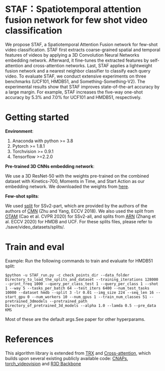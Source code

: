 # STAF：Spatiotemporal attention fusion network for few shot video classification

We propose STAF, a Spatiotemporal Attention Fusion network for few-shot video classification. STAF first extracts coarse-grained spatial and temporal features of videos by applying a 3D Convolution Neural Networks embedding network. Afterward, it fine-tunes the extracted features by self-attention and cross-attention networks. Last, STAF applies a lightweight fusion network and a nearest neighbor classifier to classify each query video. To evaluate STAF, we conduct extensive experiments on three benchmarks (UCF101, HMDB51, and  Something-Something-V2). The experimental results show that STAF improves state-of-the-art accuracy by a large margin. For example, STAF increases the five-way one-shot accuracy by 5.3\% and 7.0\% for UCF101 and HMDB51, respectively.

# Getting started

**Environment**:
1. Anaconda with python >= 3.8
2. Pytorch >= 1.8.1
3. Torchvision >= 0.9.1
4. Tensorflow >=2.2.0

**Pre-trained 3D CNNs embedding network**:

We use a 3D ResNet-50 with the weights pre-trained on the combined dataset with Kinetics-700, Moments in Time, and Start Action as our embedding network. We downloaded the weights from [here](https://github.com/kenshohara/3D-ResNets-PyTorch).

**Few-shot splits**:

We used [split](https://github.com/ffmpbgrnn/CMN) for SSv2-part, which are provided by the authors of the authors of [CMN](https://openaccess.thecvf.com/content_ECCV_2018/papers/Linchao_Zhu_Compound_Memory_Networks_ECCV_2018_paper.pdf) (Zhu and Yang, ECCV 2018). We also used the split from [OTAM](https://openaccess.thecvf.com/content_CVPR_2020/papers/Cao_Few-Shot_Video_Classification_via_Temporal_Alignment_CVPR_2020_paper.pdf) (Cao et al. CVPR 2020) for SSv2-all, and splits from [ARN](https://www.ecva.net/papers/eccv_2020/papers_ECCV/papers/123500511.pdf) (Zhang et al. ECCV 2020) for HMDB and UCF. For these splits files,  please refer to  ./save/video_datasets/splits/.

# Train and eval
Example: Run the following commands to train and evaluate for HMDB51 split:
```
$python -u STAF_run.py -c check_points_dir --data_folder Directory_to_load_the_splits_and_dataset --training_iterations 128000 --print_freq 1000 --query_per_class_test 1 --query_per_class 1 --shot 1 --way 5 --tasks_per_batch 64 --test_iters 6400 --num_test_tasks 10000 --dataset hmdb --split 3 -lr 0.01 --img_size 224 --seq_len 16 --start_gpu 0 --num_workers 10 --num_gpus 1 --train_num_classes 51 --pretrained_3dmodels --pretrained_path Directory_of_pretrained_3d_models --alpha 1.0 --lamda 0.5 --pre_data KMS 
```
Most of these are the default args.See paper for other hyperparams.

# References
This algorithm library is extended from [TRX](https://github.com/tobyperrett/trx) and [Cross-attention](https://github.com/blue-blue272/fewshot-CAN), which builds upon several existing publicly available code:  [CNAPs](https://github.com/cambridge-mlg/cnaps), [torch_videovision](https://github.com/hassony2/torch_videovision) and [R3D Backbone](https://github.com/kenshohara/3D-ResNets-PyTorch)
